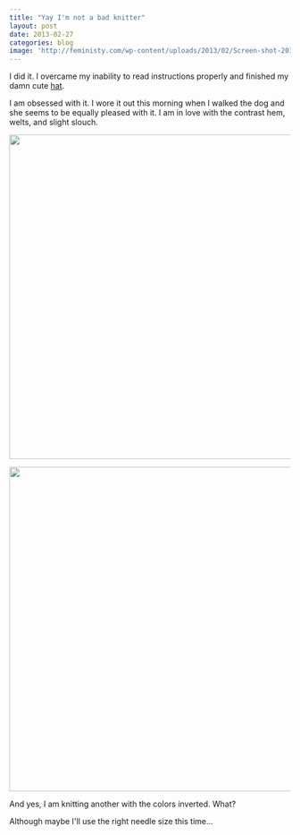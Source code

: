 ```yaml
---
title: "Yay I'm not a bad knitter"
layout: post
date: 2013-02-27
categories: blog
image: 'http://feministy.com/wp-content/uploads/2013/02/Screen-shot-2013-02-27-at-8.46.51-AM-350x350.png'
---
```


I did it. I overcame my inability to read instructions properly and finished my damn cute <a href="http://www.dull-roar.com/2011/08/hat-for-eudora.html">hat</a>.

I am obsessed with it. I wore it out this morning when I walked the dog and she seems to be equally pleased with it. I am in love with the contrast hem, welts, and slight slouch.

<a href="http://feministy.com/wp-content/uploads/2013/02/Screen-shot-2013-02-27-at-8.46.51-AM.png"><img class="aligncenter size-large wp-image-4012" title="Screen shot 2013-02-27 at 8.46.51 AM" src="http://feministy.com/wp-content/uploads/2013/02/Screen-shot-2013-02-27-at-8.46.51-AM-580x580.png" alt="" width="580" height="580" /></a>

<a href="http://feministy.com/wp-content/uploads/2013/02/Screen-shot-2013-02-27-at-8.47.10-AM.png"><img class="aligncenter size-large wp-image-4011" title="Screen shot 2013-02-27 at 8.47.10 AM" src="http://feministy.com/wp-content/uploads/2013/02/Screen-shot-2013-02-27-at-8.47.10-AM-580x580.png" alt="" width="580" height="580" /></a>

And yes, I am knitting another with the colors inverted. What?

Although maybe I'll use the right needle size this time...